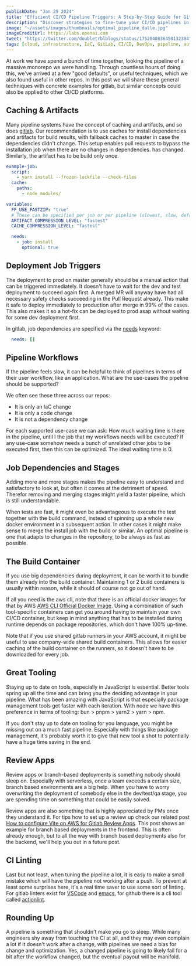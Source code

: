 ```yaml
---
publishDate: "Jan 29 2024"
title: "Efficient CI/CD Pipeline Triggers: A Step-by-Step Guide for GitLab"
description: "Discover strategies to fine-tune your CI/CD pipelines in GitLab for maximum efficiency and reduced wait times, complete with practical examples and tips."
image: "~/assets/images/thumbnails/optimal_pipeline_dalle.jpg"
imageCreditUrl: https://labs.openai.com
tweet: "https://twitter.com/doubletrblblogs/status/1752040836450132384"
tags: [cloud, infrastructure, IaC, GitLab, CI/CD, DevOps, pipeline, automation]
---
```


At work we have spend a bunch of time together, looking the pipeline of a massive monorepo we were
handling. Through countless hours of doing this, we've arrived at a few "good defaults", or useful
techniques, which we also found useful in other repos. In this post we will share these general
techniques with concrete examples for gitlab, but similar concepts could also be applied to other
CI/CD platforms.

## Caching & Artifacts

Many pipeline systems have the concept of caching and artifacts, and so does
[gitlab](https://docs.gitlab.com/ee/ci/caching/). Our recommendation is to use caches for install
dependencies and artifacts for build results, with fallback caches to master in case the
dependencies didn't change. This setup enables pull requests to bypass the installation job when there are no changes in dependencies.
has changed. Similarly, the artifact has to be build only once.

```yaml
example-job:
  script:
    - yarn install --frozen-lockfile --check-files
  cache:
    paths:
      - node_modules/
```

```yaml
variables:
  FF_USE_FASTZIP: "true"
  # These can be specified per job or per pipeline (slowest, slow, default, fast, and fastest)
  ARTIFACT_COMPRESSION_LEVEL: "fastest"
  CACHE_COMPRESSION_LEVEL: "fastest"
```

```yaml
  needs:
    - job: install
      optional: true
```

## Deployment Job Triggers

The deployment to prod on master generally should be a manual action that can be triggered
immediately. It doesn't have to wait for the dev and test deployment to succeed again first. A
merged MR will anyway have had all necessary safety checks succeeding in the Pull Request
already. This make it safe to deploy immediately to production after merge in 99% of the cases. This
also makes it so a hot-fix can be deployed to prod asap without waiting for some dev deployment
first.

In gitlab, job dependencies are specified via the [needs](https://docs.gitlab.com/ee/ci/yaml/#needs) keyword:
```yaml
  needs: []
```

## Pipeline Workflows

If the pipeline feels slow, it can be helpful to think of pipelines in terms of their user
workflow, like an application. What are the use-cases the pipeline should be supported?

We often see these three across our repos:
- It is only an IaC change
- It is only a code change
- It is not a dependency change

For each supported use-case we can ask: How much waiting time is there in the pipeline, until I
the job that my workflows needs will be executed? If any use-case somehow needs a bunch of
unrelated other jobs to be executed first, then this can be optimized. The ideal waiting time is
0.

## Job Dependencies and Stages

Adding more and more stages makes the pipeline easy to understand and satisfactory to look at, but
often it comes at the detriment of speed. Therefor removing and merging stages might yield a
faster pipeline, which is still understandable.

When tests are fast, it might even be advantageous to execute the test together with the build
command, instead of spinning up a whole new docker environment in a subsequent action. In other
cases it might make sense to merge the install job with the build or similar. An optimal pipeline
is one that adapts to changes in the repository, to be always as fast as possible.

## The Build Container

If you use big dependencies during deployment, it can be worth it to bundle them already into the
build container. Maintaining 1 or 2 build containers is usually within reason, while it should of
course not go out of hand.

If all you need is the aws cli, note that there is an official docker images for that by AWS
[AWS CLI Official Docker Image](https://hub.docker.com/r/amazon/aws-cli). Using a combination of such tool-specific
containers can get you around having to maintain your own CI/CD container, but keep in mind
anything that has to be installed during runtime depends on package repositories, which don't have
100% up-time.

Note that if you use shared gitlab runners in your AWS account, it might be useful to use
company-wide shared build containers. This allows for easier caching of the build container on the
runners, so it doesn't have to be downloaded for every job.

## Great Tooling

Staying up to date on tools, especially in JavaScript is essential. Better tools spring up all the
time and can bring you the deciding advantage in your pipeline. What has been amazing with
JavaScript is that especially package management tools get faster with each iteration. With node
we have this preference in terms of tooling: bun > pnpm > yarn2 > yarn > npm.

If you don't stay up to date on tooling for you language, you might be missing out on a much fast
pipeline. Especially with things like package management, it's probably worth it to give that new
tool a shot to potentially have a huge time saving in the end.

## Review Apps

Review apps or branch-based deployments is something nobody should sleep on. Especially with
serverless, once a team exceeds a certain size, branch based environments are a big help. When you
have to worry overwriting the deployment of somebody else in the dev/test/qa stage, you are
spending time on something that could be easily solved.


Review apps are also something that is highly appreciated by PMs once they understand it. For tips
how to set up a review up check our related post [How to configure Vite on AWS for Gitlab Review
Apps](https://double-trouble.dev/post/gitlab-review-apps-aws-vite/). This post shows an example
for branch based deployments in the frontend. This is often already enough, but to all the way
with branch based deployments also for the backend, we'll help you out in a future post.

## CI Linting

Last but not least, when tuning the pipeline a lot, it is easy to make a small mistake which will
have the pipeline not working after a push. To prevent at least some surprises here, it's a real
time saver to use some sort of linting. For gitlab linters exist for
[VSCode](https://docs.gitlab.com/ee/ci/lint.html) and
[emacs](https://gitlab.com/joewreschnig/gitlab-ci-mode/), for github there is a cli tool called
[actionlint](https://github.com/rhysd/actionlint/).

## Rounding Up

A pipeline is something that shouldn't make you go to sleep. While many engineers shy away from
touching the CI at all, and they may even complain a lot if it doesn't work after a change, with
pipelines we need a bias for change and optimization. Yes, a changed pipeline is going to likely
fail for a bit after the workflow changed, but the eventual payout will be manifold.

